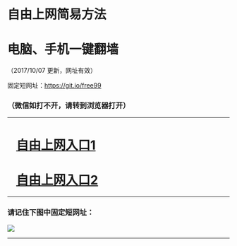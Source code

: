﻿# 自由上网简易方法

# 电脑、手机一键翻墙

（2017/10/07 更新，网址有效）

固定短网址：https://git.io/free99

### （微信如打不开，请转到浏览器打开）


***





# &nbsp;&nbsp; <a href="http://ft1961811177.fwq-tz-1001.info/fwqtz01.html?t=10070017380 " target="_blank">自由上网入口1</a>
# &nbsp;&nbsp; <a href="http://ft1990032116.fwq-tz-1002.info/fwqtz02.html?t=100700123600 " target="_blank">自由上网入口2</a>
***

### 请记住下图中固定短网址：

<img src="https://s3-us-west-2.amazonaws.com/fwq-1001/yjfq-20170905okok.png" /> 


***

